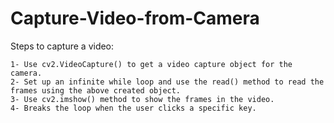 # Capture-Video-from-Camera

Steps to capture a video:

    1- Use cv2.VideoCapture() to get a video capture object for the camera.
    2- Set up an infinite while loop and use the read() method to read the frames using the above created object.
    3- Use cv2.imshow() method to show the frames in the video.
    4- Breaks the loop when the user clicks a specific key. 

